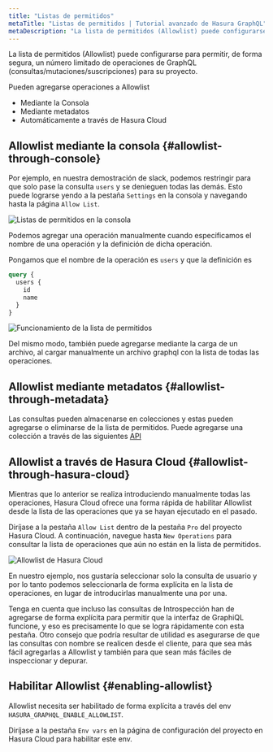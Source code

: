 ```yaml
---
title: "Listas de permitidos"
metaTitle: "Listas de permitidos | Tutorial avanzado de Hasura GraphQL"
metaDescription: "La lista de permitidos (Allowlist) puede configurarse para permitir, de forma segura, un número limitado de operaciones de GraphQL (consultas/mutaciones/suscripciones) para su proyecto."
---
```


La lista de permitidos (Allowlist) puede configurarse para permitir, de forma segura, un número limitado de operaciones de GraphQL (consultas/mutaciones/suscripciones) para su proyecto.

Pueden agregarse operaciones a Allowlist

- Mediante la Consola
- Mediante metadatos
- Automáticamente a través de Hasura Cloud

## Allowlist mediante la consola {#allowlist-through-console}

Por ejemplo, en nuestra demostración de slack, podemos restringir para que solo pase la consulta `users` y se denieguen todas las demás. Esto puede lograrse yendo a la pestaña `Settings` en la consola y navegando hasta la página `Allow List`.

![Listas de permitidos en la consola](https://graphql-engine-cdn.hasura.io/learn-hasura/assets/graphql-hasura-advanced/console-allow-lists.png)

Podemos agregar una operación manualmente cuando especificamos el nombre de una operación y la definición de dicha operación.

Pongamos que el nombre de la operación es `users` y que la definición es

```graphql
query {
  users {
    id
    name
  }
}
```

![Funcionamiento de la lista de permitidos](https://graphql-engine-cdn.hasura.io/learn-hasura/assets/graphql-hasura-advanced/allow-list-operation.png)

Del mismo modo, también puede agregarse mediante la carga de un archivo, al cargar manualmente un archivo graphql con la lista de todas las operaciones.

## Allowlist mediante metadatos {#allowlist-through-metadata}

Las consultas pueden almacenarse en colecciones y estas pueden agregarse o eliminarse de la lista de permitidos. Puede agregarse una colección a través de las siguientes [API](https://hasura.io/docs/latest/graphql/core/api-reference/schema-metadata-api/query-collections/#api-query-collections)

## Allowlist a través de Hasura Cloud {#allowlist-through-hasura-cloud}

Mientras que lo anterior se realiza introduciendo manualmente todas las operaciones, Hasura Cloud ofrece una forma rápida de habilitar Allowlist desde la lista de las operaciones que ya se hayan ejecutado en el pasado.

Diríjase a la pestaña `Allow List` dentro de la pestaña `Pro` del proyecto Hasura Cloud. A continuación, navegue hasta `New Operations` para consultar la lista de operaciones que aún no están en la lista de permitidos.

![Allowlist de Hasura Cloud](https://graphql-engine-cdn.hasura.io/learn-hasura/assets/graphql-hasura-advanced/hasura-cloud-allowlist.png)

En nuestro ejemplo, nos gustaría seleccionar solo la consulta de usuario y por lo tanto podemos seleccionarla de forma explícita en la lista de operaciones, en lugar de introducirlas manualmente una por una.

Tenga en cuenta que incluso las consultas de Introspección han de agregarse de forma explícita para permitir que la interfaz de GraphiQL funcione, y eso es precisamente lo que se logra rápidamente con esta pestaña. Otro consejo que podría resultar de utilidad es asegurarse de que las consultas con nombre se realicen desde el cliente, para que sea más fácil agregarlas a Allowlist y también para que sean más fáciles de inspeccionar y depurar.

## Habilitar Allowlist {#enabling-allowlist}

Allowlist necesita ser habilitado de forma explícita a través del env `HASURA_GRAPHQL_ENABLE_ALLOWLIST`.

Diríjase a la pestaña `Env vars` en la página de configuración del proyecto en Hasura Cloud para habilitar este env.
